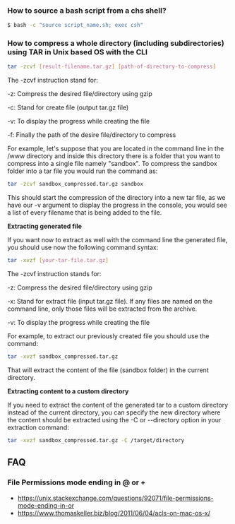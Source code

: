 

###  How to source a bash script from a chs shell?

```bash
$ bash -c "source script_name.sh; exec csh"
```

### How to compress a whole directory (including subdirectories) using TAR in Unix based OS with the CLI

```bash
tar -zcvf [result-filename.tar.gz] [path-of-directory-to-compress]
```
The -zcvf instruction stand for:

-z: Compress the desired file/directory using gzip

-c: Stand for create file (output tar.gz file)

-v: To display the progress while creating the file

-f: Finally the path of the desire file/directory to compress

For example, let's suppose that you are located in the command line in the /www directory and inside this directory there is a folder that you want to compress into a single file namely "sandbox". To compress the sandbox folder into a tar file you would run the command as:

```bash
tar -zcvf sandbox_compressed.tar.gz sandbox
```

This should start the compression of the directory into a new tar file, as we have our -v argument to display the progress in the console, you would see a list of every filename that is being added to the file.

**Extracting generated file** 

If you want now to extract as well with the command line the generated file, you should use now the following command syntax:

```bash
tar -xvzf [your-tar-file.tar.gz]
```

The -zcvf instruction stands for:

-z: Compress the desired file/directory using gzip

-x: Stand for extract file (input tar.gz file). If any files are named on the command line, only those files will be extracted from the archive.

-v: To display the progress while creating the file

For example, to extract our previously created file you should use the command:

```bash
tar -xvzf sandbox_compressed.tar.gz
```

That will extract the content of the file (sandbox folder) in the current directory.


**Extracting content to a custom directory**

If you need to extract the content of the generated tar to a custom directory instead of the current directory, you can specify the new directory where the content should be extracted using the -C or --directory option in your extraction command:

```bash
tar -xvzf sandbox_compressed.tar.gz -C /target/directory
```

## FAQ

### File Permissions mode ending in @ or +
- https://unix.stackexchange.com/questions/92071/file-permissions-mode-ending-in-or
- https://www.thomaskeller.biz/blog/2011/06/04/acls-on-mac-os-x/